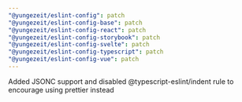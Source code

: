 ```yaml
---
"@yungezeit/eslint-config": patch
"@yungezeit/eslint-config-base": patch
"@yungezeit/eslint-config-react": patch
"@yungezeit/eslint-config-storybook": patch
"@yungezeit/eslint-config-svelte": patch
"@yungezeit/eslint-config-typescript": patch
"@yungezeit/eslint-config-vue": patch
---
```


Added JSONC support and disabled @typescript-eslint/indent rule to encourage using prettier instead

